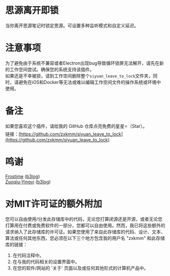 # 思源离开即锁  
当你离开思源笔记时锁定思源。可设置多种监听模式和自定义延迟。  
# 注意事项  
为了避免由于系统不兼容或者Electron出现bug导致循环锁屏无法解开，请先在新的工作空间尝试。确保您的系统支持该插件。   
如果还是不幸被锁，请到工作空间删除整个``siyuan_leave_to_lock``文件夹，同时，请避免在iOS和Docker等无法或难以编辑工作空间文件的操作系统或环境中使用。  
# 备注
如果您喜欢这个插件，请给我的 GitHub 仓库点亮免费的星星⭐（Star）。  
链接：[https://github.com/zxkmm/siyuan_leave_to_lock](https://github.com/zxkmm/siyuan_leave_to_lock)    

# 鸣谢  
[Frostime](https://github.com/frostime)   ([b3log](https://ld246.com/member/Frostime))   
[Zuoqiu-Yingyi](https://github.com/Zuoqiu-Yingyi)   ([b3log](https://ld246.com/member/shuoying))   

# 对MIT许可证的额外附加

您可以自由使用/分发此存储库中的代码，无论您打算闭源还是开源，或者无论您打算用在付费或免费软件的一部分，您都可以自由使用。然而，我已将这些额外的请求纳入了此存储库的许可证。如果您使用了来自此存储库的代码、设计、文本、算法或任何其他东西，您必须在以下三个地方包含我的用户名 "zxkmm" 和此存储库的链接：

1. 在代码注释中。
2. 在与我的代码相关的设置界面中。
3. 在您的软件/网站的 '关于' 页面以及或任何其他形式的计算机产品中。
